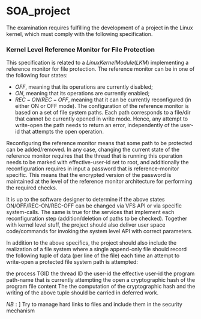 # SOA_project

The examination requires fulfilling the development of a project in the Linux kernel, which must comply with the following specification.

### Kernel Level Reference Monitor for File Protection
This specification is related to a $Linux Kernel Module (LKM)$ implementing a reference monitor for file protection. The reference monitor can be in one of the following four states:
- $OFF$, meaning that its operations are currently disabled;
- $ON$, meaning that its operations are currently enabled;
- $REC-ON/REC-OFF$, meaning that it can be currently reconfigured (in either ON or OFF mode).
The configuration of the reference monitor is based on a set of file system paths. Each path corresponds to a file/dir that cannot be currently opened in write mode. Hence, any attempt to write-open the path needs to return an error, independently of the user-id that attempts the open operation.

Reconfiguring the reference monitor means that some path to be protected can be added/removed. In any case, changing the current state of the reference monitor requires that the thread that is running this operation needs to be marked with effective-user-id set to root, and additionally the reconfiguration requires in input a password that is reference-monitor specific. This means that the encrypted version of the password is maintained at the level of the reference monitor architecture for performing the required checks.

It is up to the software designer to determine if the above states ON/OFF/REC-ON/REC-OFF can be changed via VFS API or via specific system-calls. The same is true for the services that implement each reconfiguration step (addition/deletion of paths to be checked). Together with kernel level stuff, the project should also deliver user space code/commands for invoking the system level API with correct parameters.

In addition to the above specifics, the project should also include the realization of a file system where a single append-only file should record the following tuple of data (per line of the file) each time an attempt to write-open a protected file system path is attempted:

the process TGID
the thread ID
the user-id
the effective user-id
the program path-name that is currently attempting the open
a cryptographic hash of the program file content
The the computation of the cryptographic hash and the writing of the above tuple should be carried in deferred work.

$NB:]$  Try to manage hard links to files and include them in the security mechanism